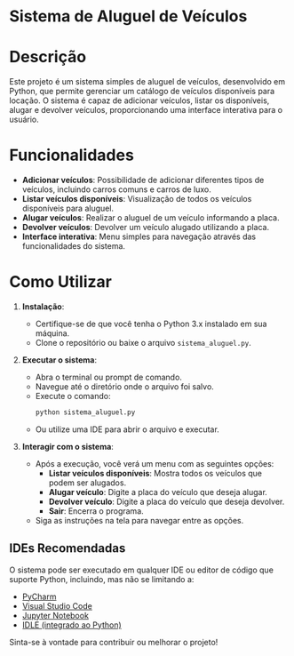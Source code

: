 # Sistema de Aluguel de Veículos

# Descrição
Este projeto é um sistema simples de aluguel de veículos, desenvolvido em Python, que permite gerenciar um catálogo de veículos disponíveis para locação. O sistema é capaz de adicionar veículos, listar os disponíveis, alugar e devolver veículos, proporcionando uma interface interativa para o usuário.

# Funcionalidades

- **Adicionar veículos**: Possibilidade de adicionar diferentes tipos de veículos, incluindo carros comuns e carros de luxo.
- **Listar veículos disponíveis**: Visualização de todos os veículos disponíveis para aluguel.
- **Alugar veículos**: Realizar o aluguel de um veículo informando a placa.
- **Devolver veículos**: Devolver um veículo alugado utilizando a placa.
- **Interface interativa**: Menu simples para navegação através das funcionalidades do sistema.

# Como Utilizar

1. **Instalação**:
   - Certifique-se de que você tenha o Python 3.x instalado em sua máquina.
   - Clone o repositório ou baixe o arquivo `sistema_aluguel.py`.

2. **Executar o sistema**:
   - Abra o terminal ou prompt de comando.
   - Navegue até o diretório onde o arquivo foi salvo.
   - Execute o comando:
     ```bash
     python sistema_aluguel.py
     ```
   - Ou utilize uma IDE para abrir o arquivo e executar.  

3. **Interagir com o sistema**:
   - Após a execução, você verá um menu com as seguintes opções:
     - **Listar veículos disponíveis**: Mostra todos os veículos que podem ser alugados.
     - **Alugar veículo**: Digite a placa do veículo que deseja alugar.
     - **Devolver veículo**: Digite a placa do veículo que deseja devolver.
     - **Sair**: Encerra o programa.
   - Siga as instruções na tela para navegar entre as opções.

## IDEs Recomendadas

O sistema pode ser executado em qualquer IDE ou editor de código que suporte Python, incluindo, mas não se limitando a:

- [PyCharm](https://www.jetbrains.com/pycharm/)
- [Visual Studio Code](https://code.visualstudio.com/)
- [Jupyter Notebook](https://jupyter.org/)
- [IDLE (integrado ao Python)](https://docs.python.org/3/library/idle.html)

Sinta-se à vontade para contribuir ou melhorar o projeto!

